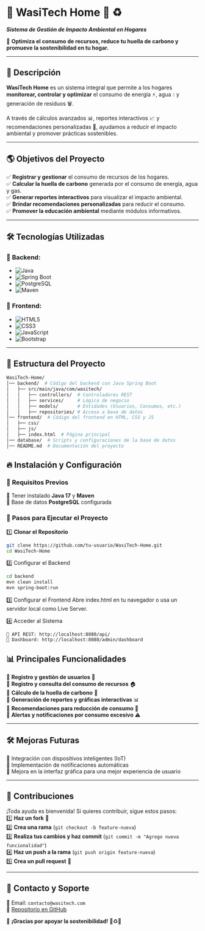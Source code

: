 # 🌱 **WasiTech Home** 🏡 ♻️  
**_Sistema de Gestión de Impacto Ambiental en Hogares_**  

🚀 **Optimiza el consumo de recursos, reduce tu huella de carbono y promueve la sostenibilidad en tu hogar.**  

---

## 📌 **Descripción**  
**WasiTech Home** es un sistema integral que permite a los hogares **monitorear, controlar y optimizar** el consumo de energía ⚡, agua 💧 y generación de residuos 🗑️.  

A través de cálculos avanzados 📊, reportes interactivos 📈 y recomendaciones personalizadas 🎯, ayudamos a reducir el impacto ambiental y promover prácticas sostenibles.  

---

## 🌎 **Objetivos del Proyecto**  
✅ **Registrar y gestionar** el consumo de recursos de los hogares.  
✅ **Calcular la huella de carbono** generada por el consumo de energía, agua y gas.  
✅ **Generar reportes interactivos** para visualizar el impacto ambiental.  
✅ **Brindar recomendaciones personalizadas** para reducir el consumo.  
✅ **Promover la educación ambiental** mediante módulos informativos.  

---

## 🛠️ **Tecnologías Utilizadas**  
### 📌 **Backend:**  
- ![Java](https://img.shields.io/badge/Java-17-blue?style=flat&logo=java)  
- ![Spring Boot](https://img.shields.io/badge/SpringBoot-2.7.0-green?style=flat&logo=spring)  
- ![PostgreSQL](https://img.shields.io/badge/PostgreSQL-Database-blue?style=flat&logo=postgresql)  
- ![Maven](https://img.shields.io/badge/Maven-Dependency_Management-orange?style=flat&logo=apache-maven)  

### 🎨 **Frontend:**  
- ![HTML5](https://img.shields.io/badge/HTML5-Structure-red?style=flat&logo=html5)  
- ![CSS3](https://img.shields.io/badge/CSS3-Styles-blue?style=flat&logo=css3)  
- ![JavaScript](https://img.shields.io/badge/JavaScript-Logic-yellow?style=flat&logo=javascript)  
- ![Bootstrap](https://img.shields.io/badge/Bootstrap-UI_Framework-purple?style=flat&logo=bootstrap)  

---

## 📂 **Estructura del Proyecto**  
```sh
WasiTech-Home/
│── backend/  # Código del backend con Java Spring Boot
│   ├── src/main/java/com/wasitech/
│   │   ├── controllers/  # Controladores REST
│   │   ├── services/     # Lógica de negocio
│   │   ├── models/       # Entidades (Usuarios, Consumos, etc.)
│   │   ├── repositories/ # Acceso a base de datos
│── frontend/  # Código del frontend en HTML, CSS y JS
│   ├── css/
│   ├── js/
│   ├── index.html  # Página principal
│── database/  # Scripts y configuraciones de la base de datos
│── README.md  # Documentación del proyecto
```
## 🔥 **Instalación y Configuración**  

### 📌 **Requisitos Previos**  
🔹 Tener instalado **Java 17** y **Maven**  
🔹 Base de datos **PostgreSQL** configurada  

### 📌 **Pasos para Ejecutar el Proyecto**  

1️⃣ **Clonar el Repositorio**  
```sh
git clone https://github.com/tu-usuario/WasiTech-Home.git
cd WasiTech-Home
```
2️⃣ Configurar el Backend
```sh
cd backend
mvn clean install
mvn spring-boot:run
```
3️⃣ Configurar el Frontend
Abre index.html en tu navegador o usa un servidor local como Live Server.

4️⃣ Acceder al Sistema

    📌 API REST: http://localhost:8080/api/
    📌 Dashboard: http://localhost:8080/admin/dashboard
    
## 📊 **Principales Funcionalidades**  
🔹 **Registro y gestión de usuarios** 👤  
🔹 **Registro y consulta del consumo de recursos** 🏠  
🔹 **Cálculo de la huella de carbono** 🌿  
🔹 **Generación de reportes y gráficas interactivas** 📊  
🔹 **Recomendaciones para reducción de consumo** 🎯  
🔹 **Alertas y notificaciones por consumo excesivo** ⚠️  

---

## 🛠️ **Mejoras Futuras**  
🚀 Integración con dispositivos inteligentes (IoT)  
🚀 Implementación de notificaciones automáticas  
🚀 Mejora en la interfaz gráfica para una mejor experiencia de usuario  

---

## 📌 **Contribuciones**  
¡Toda ayuda es bienvenida! Si quieres contribuir, sigue estos pasos:  
1️⃣ **Haz un fork** 🍴  
2️⃣ **Crea una rama** (`git checkout -b feature-nueva`)  
3️⃣ **Realiza tus cambios y haz commit** (`git commit -m "Agrego nueva funcionalidad"`)  
4️⃣ **Haz un push a la rama** (`git push origin feature-nueva`)  
5️⃣ **Crea un pull request** 🚀  

---

## 📩 **Contacto y Soporte**  
📧 Email: `contacto@wasitech.com`  
📌 [Repositorio en GitHub](https://github.com/tu-usuario/WasiTech-Home)  

💚 **¡Gracias por apoyar la sostenibilidad!** 🌱♻️🏡  

